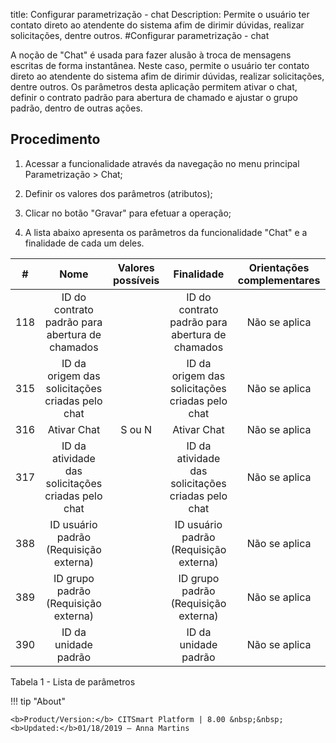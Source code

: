 title: Configurar parametrização - chat
Description: Permite o usuário ter contato direto ao atendente do sistema afim de dirimir dúvidas, realizar solicitações, dentre outros.
#Configurar parametrização - chat

A noção de "Chat" é usada para fazer alusão à troca de mensagens escritas de
forma instantânea. Neste caso, permite o usuário ter contato direto ao atendente
do sistema afim de dirimir dúvidas, realizar solicitações, dentre outros. Os
parâmetros desta aplicação permitem ativar o chat, definir o contrato padrão
para abertura de chamado e ajustar o grupo padrão, dentro de outras ações.

Procedimento
----------------

1.  Acessar a funcionalidade através da navegação no menu principal
    Parametrização \> Chat;

2.  Definir os valores dos parâmetros (atributos);

3.  Clicar no botão "Gravar" para efetuar a operação;

4.  A lista abaixo apresenta os parâmetros da funcionalidade "Chat" e a
    finalidade de cada um deles.

|  #  |                        Nome                        | Valores possíveis |                     Finalidade                     | Orientações complementares |
|:---:|:--------------------------------------------------:|:-----------------:|:--------------------------------------------------:|:--------------------------:|
| 118 |   ID do contrato padrão para abertura de chamados  |                   |   ID do contrato padrão para abertura de chamados  |        Não se aplica       |
| 315 |   ID da origem das solicitações criadas pelo chat  |                   |   ID da origem das solicitações criadas pelo chat  |        Não se aplica       |
| 316 |                     Ativar Chat                    |       S ou N      |                     Ativar Chat                    |        Não se aplica       |
| 317 | ID da atividade das solicitações criadas pelo chat |                   | ID da atividade das solicitações criadas pelo chat |        Não se aplica       |
| 388 |       ID usuário padrão (Requisição externa)       |                   |       ID usuário padrão (Requisição externa)       |        Não se aplica       |
| 389 |        ID grupo padrão (Requisição externa)        |                   |        ID grupo padrão (Requisição externa)        |        Não se aplica       |
| 390 |                ID da unidade padrão                |                   |                ID da unidade padrão                |        Não se aplica       |



Tabela 1 - Lista de parâmetros

!!! tip "About"

    <b>Product/Version:</b> CITSmart Platform | 8.00 &nbsp;&nbsp;
    <b>Updated:</b>01/18/2019 – Anna Martins

